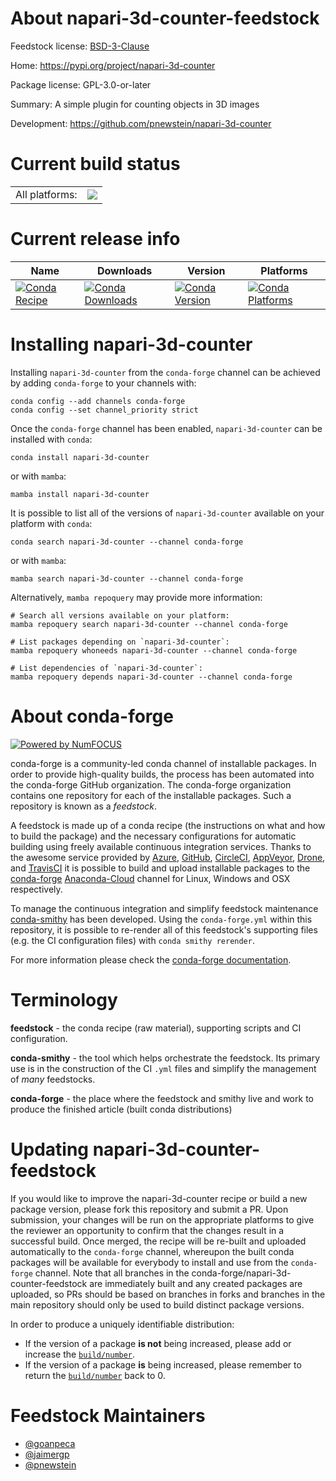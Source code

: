 About napari-3d-counter-feedstock
=================================

Feedstock license: [BSD-3-Clause](https://github.com/conda-forge/napari-3d-counter-feedstock/blob/main/LICENSE.txt)

Home: https://pypi.org/project/napari-3d-counter

Package license: GPL-3.0-or-later

Summary: A simple plugin for counting objects in 3D images

Development: https://github.com/pnewstein/napari-3d-counter

Current build status
====================


<table><tr><td>All platforms:</td>
    <td>
      <a href="https://dev.azure.com/conda-forge/feedstock-builds/_build/latest?definitionId=20650&branchName=main">
        <img src="https://dev.azure.com/conda-forge/feedstock-builds/_apis/build/status/napari-3d-counter-feedstock?branchName=main">
      </a>
    </td>
  </tr>
</table>

Current release info
====================

| Name | Downloads | Version | Platforms |
| --- | --- | --- | --- |
| [![Conda Recipe](https://img.shields.io/badge/recipe-napari--3d--counter-green.svg)](https://anaconda.org/conda-forge/napari-3d-counter) | [![Conda Downloads](https://img.shields.io/conda/dn/conda-forge/napari-3d-counter.svg)](https://anaconda.org/conda-forge/napari-3d-counter) | [![Conda Version](https://img.shields.io/conda/vn/conda-forge/napari-3d-counter.svg)](https://anaconda.org/conda-forge/napari-3d-counter) | [![Conda Platforms](https://img.shields.io/conda/pn/conda-forge/napari-3d-counter.svg)](https://anaconda.org/conda-forge/napari-3d-counter) |

Installing napari-3d-counter
============================

Installing `napari-3d-counter` from the `conda-forge` channel can be achieved by adding `conda-forge` to your channels with:

```
conda config --add channels conda-forge
conda config --set channel_priority strict
```

Once the `conda-forge` channel has been enabled, `napari-3d-counter` can be installed with `conda`:

```
conda install napari-3d-counter
```

or with `mamba`:

```
mamba install napari-3d-counter
```

It is possible to list all of the versions of `napari-3d-counter` available on your platform with `conda`:

```
conda search napari-3d-counter --channel conda-forge
```

or with `mamba`:

```
mamba search napari-3d-counter --channel conda-forge
```

Alternatively, `mamba repoquery` may provide more information:

```
# Search all versions available on your platform:
mamba repoquery search napari-3d-counter --channel conda-forge

# List packages depending on `napari-3d-counter`:
mamba repoquery whoneeds napari-3d-counter --channel conda-forge

# List dependencies of `napari-3d-counter`:
mamba repoquery depends napari-3d-counter --channel conda-forge
```


About conda-forge
=================

[![Powered by
NumFOCUS](https://img.shields.io/badge/powered%20by-NumFOCUS-orange.svg?style=flat&colorA=E1523D&colorB=007D8A)](https://numfocus.org)

conda-forge is a community-led conda channel of installable packages.
In order to provide high-quality builds, the process has been automated into the
conda-forge GitHub organization. The conda-forge organization contains one repository
for each of the installable packages. Such a repository is known as a *feedstock*.

A feedstock is made up of a conda recipe (the instructions on what and how to build
the package) and the necessary configurations for automatic building using freely
available continuous integration services. Thanks to the awesome service provided by
[Azure](https://azure.microsoft.com/en-us/services/devops/), [GitHub](https://github.com/),
[CircleCI](https://circleci.com/), [AppVeyor](https://www.appveyor.com/),
[Drone](https://cloud.drone.io/welcome), and [TravisCI](https://travis-ci.com/)
it is possible to build and upload installable packages to the
[conda-forge](https://anaconda.org/conda-forge) [Anaconda-Cloud](https://anaconda.org/)
channel for Linux, Windows and OSX respectively.

To manage the continuous integration and simplify feedstock maintenance
[conda-smithy](https://github.com/conda-forge/conda-smithy) has been developed.
Using the ``conda-forge.yml`` within this repository, it is possible to re-render all of
this feedstock's supporting files (e.g. the CI configuration files) with ``conda smithy rerender``.

For more information please check the [conda-forge documentation](https://conda-forge.org/docs/).

Terminology
===========

**feedstock** - the conda recipe (raw material), supporting scripts and CI configuration.

**conda-smithy** - the tool which helps orchestrate the feedstock.
                   Its primary use is in the construction of the CI ``.yml`` files
                   and simplify the management of *many* feedstocks.

**conda-forge** - the place where the feedstock and smithy live and work to
                  produce the finished article (built conda distributions)


Updating napari-3d-counter-feedstock
====================================

If you would like to improve the napari-3d-counter recipe or build a new
package version, please fork this repository and submit a PR. Upon submission,
your changes will be run on the appropriate platforms to give the reviewer an
opportunity to confirm that the changes result in a successful build. Once
merged, the recipe will be re-built and uploaded automatically to the
`conda-forge` channel, whereupon the built conda packages will be available for
everybody to install and use from the `conda-forge` channel.
Note that all branches in the conda-forge/napari-3d-counter-feedstock are
immediately built and any created packages are uploaded, so PRs should be based
on branches in forks and branches in the main repository should only be used to
build distinct package versions.

In order to produce a uniquely identifiable distribution:
 * If the version of a package **is not** being increased, please add or increase
   the [``build/number``](https://docs.conda.io/projects/conda-build/en/latest/resources/define-metadata.html#build-number-and-string).
 * If the version of a package **is** being increased, please remember to return
   the [``build/number``](https://docs.conda.io/projects/conda-build/en/latest/resources/define-metadata.html#build-number-and-string)
   back to 0.

Feedstock Maintainers
=====================

* [@goanpeca](https://github.com/goanpeca/)
* [@jaimergp](https://github.com/jaimergp/)
* [@pnewstein](https://github.com/pnewstein/)

